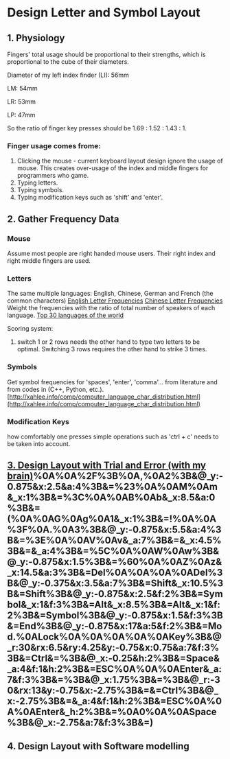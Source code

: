 
# Design Letter and Symbol Layout
## 1. Physiology
Fingers' total usage should be proportional to their strengths, which is proportional to the cube of their diameters.

Diameter of my left index finder (LI): 56mm

LM: 54mm

LR: 53mm

LP: 47mm

So the ratio of finger key presses should be 1.69 : 1.52 : 1.43 : 1.

### Finger usage comes frome:
1. Clicking the mouse - current keyboard layout design ignore the usage of mouse. This creates over-usage of the index and middle fingers for programmers who game.
2. Typing letters.
3. Typing symbols.
4. Typing modification keys such as 'shift' and 'enter'.

## 2. Gather Frequency Data

### Mouse
Assume most people are right handed mouse users. Their right index and right middle fingers are used.

### Letters
The same multiple languages: English, Chinese, German and French (the common characters)
[English Letter Frequencies](https://norvig.com/mayzner.html)
[Chinese Letter Frequencies](http://xahlee.info/kbd/chinese_pinyin_letter_frequency.html)
Weight the frequencies with the ratio of total number of speakers of each language.
[Top 30 languages of the world](https://www.vistawide.com/languages/top_30_languages.htm)

Scoring system:
1. switch 1 or 2 rows needs the other hand to type two letters to be optimal. Switching 3 rows requires the other hand to strike 3 times.

### Symbols
Get symbol frequencies for 'spaces', 'enter', 'comma'... from literature and from codes in (C++, Python, etc.). 
[http://xahlee.info/comp/computer_language_char_distribution.html](http://xahlee.info/comp/computer_language_char_distribution.html)

### Modification Keys

how comfortably one presses simple operations such as 'ctrl + c' needs to be taken into account.

## [3. Design Layout with Trial and Error (with my brain)](http://keyboard-tool.pimpmykeyboard.com/##@_name=vertical%2F_keyboard%2F_v1.0&author=Yang%20Cui&notes=The%20%22symbol%20key%22%20accesses%20the%20symbols%20marked%20at%20the%20top%20left%20cornors%20on%20the%20keycaps.%0AThe%20%22Mod.%20Key%20Lock%22%20locks%20the%20modification%20keys%20%22Symbol%22%20and%20%22Shift%22.%3B&@_x:3.5%3B&=F3%0A%0A%0A3&_x:10.5&a:0%3B&=F8%0A%0A%0A8%0A-%3B&@_y:-0.875&x:2.5&a:4%3B&=F2%0A%0A%0A2&_x:1%3B&=F4%0A%0A%0A4&_x:8.5&a:0%3B&=F7%0A%0A%0A7%0A+&_x:1%3B&=F9%0A%0A%0A9%0A*%3B&@_y:-0.875&x:5.5&a:4%3B&=F5%0A%0A%0A5&_f:2%3B&=F11%0A%0A%0APrintScrn&_x:4.5&f:3%3B&=F12%0A%0A%0Anum&=F6%0A%0A%0A6%3B&@_y:-0.875&x:1.5%3B&=F1%0A%0A%0A1&_x:14.5&a:0%3B&=F10%0A%0A%0A0%0A%2F%2F%3B&@_y:-0.375&x:3.5%3B&=$%0A%0AR%0Ar%0A%E2%86%91&_x:10.5%3B&=%7D%0A%0AO%0Ao%0A8%3B&@_y:-0.875&x:2.5&a:4%3B&=*%0A%0AH%0Ah&_x:1%3B&=%5B%0A%0AF%0Af&_x:8.5&a:0%3B&=%7B%0A%0AY%0Ay%0A7&_x:1%3B&=+%0A%0AU%0Au%0A9%3B&@_y:-0.875&x:5.5&a:4%3B&=%5D%0A%0AX%0Ax&_a:7%3B&=&_x:4.5%3B&=&_f:1%3B&=BackSpace%3B&@_y:-0.875&x:1.5&a:4&f:3%3B&=%7C%0A%0AQ%0Aq&_x:14.5&a:0%3B&=%5E%0A%0AJ%0Aj%0A0%3B&@_y:-0.375&x:3.5%3B&=%22%0A%0AN%0An%0A%E2%86%93%0A%0A%0A%0A%0Ao&_x:10.5%3B&=%2F:%0A%0AA%0Aa%0A5%0A%0A%0A%0A%0Ao%3B&@_y:-0.875&x:2.5%3B&=%2F%2F%0A%0AS%0As%0A%E2%86%90%0A%0A%0A%0A%0Ao&_x:1%3B&='%0A%0AT%0At%0A%E2%86%92%0A%0A%0A%0A%0Ao&_x:8.5%3B&=%2F_%0A%0AI%0Ai%0A4%0A%0A%0A%0A%0Ao&_x:1%3B&=-%0A%0AE%0Ae%0A6%0A%0A%0A%0A%0Ao%3B&@_y:-0.875&x:5.5&a:4%3B&=%2F=%0A%0AD%0Ad&_a:7%3B&=Tab&_x:4.5%3B&=&_a:4%3B&=%2F&%0A%0AP%0Ap%3B&@_y:-0.875&x:1.5%3B&=~%0A%0AL%0Al%0A%0A%0A%0A%0A%0Ao&_x:14.5&a:0%3B&=%25%0A%0AK%0Ak%0AEnter%0A%0A%0A%0A%0Ao%3B&@_y:-0.375&x:3.5&a:4%3B&=%2F@%0A%0AC%0Ac&_x:10.5&a:0%3B&=)%0A%0A%2F%3B%0A,%0A2%3B&@_y:-0.875&x:2.5&a:4%3B&=%23%0A%0AM%0Am&_x:1%3B&=%3C%0A%0AB%0Ab&_x:8.5&a:0%3B&=(%0A%0AG%0Ag%0A1&_x:1%3B&=!%0A%0A%3F%0A.%0A3%3B&@_y:-0.875&x:5.5&a:4%3B&=%3E%0A%0AV%0Av&_a:7%3B&=&_x:4.5%3B&=&_a:4%3B&=%5C%0A%0AW%0Aw%3B&@_y:-0.875&x:1.5%3B&=%60%0A%0AZ%0Az&_x:14.5&a:3%3B&=Del%0A%0A%0A%0ADel%3B&@_y:-0.375&x:3.5&a:7%3B&=Shift&_x:10.5%3B&=Shift%3B&@_y:-0.875&x:2.5&f:2%3B&=Symbol&_x:1&f:3%3B&=Alt&_x:8.5%3B&=Alt&_x:1&f:2%3B&=Symbol%3B&@_y:-0.875&x:1.5&f:3%3B&=End%3B&@_y:-0.875&x:17&a:5&f:2%3B&=Mod.%0ALock%0A%0A%0A%0A%0AKey%3B&@_r:30&rx:6.5&ry:4.25&y:-0.75&x:0.75&a:7&f:3%3B&=Ctrl&=%3B&@_x:-0.25&h:2%3B&=Space&_a:4&f:1&h:2%3B&=ESC%0A%0A%0AEnter&_a:7&f:3%3B&=%3B&@_x:1.75%3B&=%3B&@_r:-30&rx:13&y:-0.75&x:-2.75%3B&=&=Ctrl%3B&@_x:-2.75%3B&=&_a:4&f:1&h:2%3B&=ESC%0A%0A%0AEnter&_h:2%3B&=%0A0%0A%0ASpace%3B&@_x:-2.75&a:7&f:3%3B&=)



## 4. Design Layout with Software modelling
